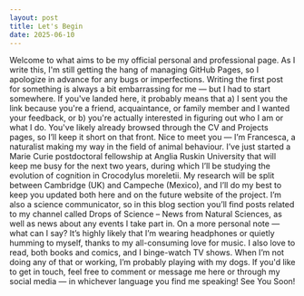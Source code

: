 ```yaml
---
layout: post
title: Let's Begin
date: 2025-06-10
---
```


Welcome to what aims to be my official personal and professional page. As I write this, I'm still getting the hang of managing GitHub Pages, so I apologize in advance for any bugs or imperfections. Writing the first post for something is always a bit embarrassing for me — but I had to start somewhere.
If you've landed here, it probably means that a) I sent you the link because you're a friend, acquaintance, or family member and I wanted your feedback, or b) you're actually interested in figuring out who I am or what I do. You've likely already browsed through the CV and Projects pages, so I’ll keep it short on that front.
Nice to meet you — I’m Francesca, a naturalist making my way in the field of animal behaviour. I’ve just started a Marie Curie postdoctoral fellowship at Anglia Ruskin University that will keep me busy for the next two years, during which I’ll be studying the evolution of cognition in Crocodylus moreletii. My research will be split between Cambridge (UK) and Campeche (Mexico), and I’ll do my best to keep you updated both here and on the future website of the project.
I’m also a science communicator, so in this blog section you’ll find posts related to my channel called Drops of Science – News from Natural Sciences, as well as news about any events I take part in.
On a more personal note — what can I say? It’s highly likely that I’m wearing headphones or quietly humming to myself, thanks to my all-consuming love for music. I also love to read, both books and comics, and I binge-watch TV shows. When I’m not doing any of that or working, I’m probably playing with my dogs.
If you'd like to get in touch, feel free to comment or message me here or through my social media — in whichever language you find me speaking!
See You Soon!
